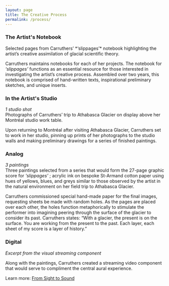 ```yaml
---
layout: page
title: The Creative Process
permalink: /process/
---
```


### The Artist's Notebook  

<div id="ubcOpenCollectionsWidgetDisplay">
<script id="ubcOpenCollectionsWidget"
src="https://open.library.ubc.ca/staticfile/build/embed/item.js"
data-item="1.0389941"
data-collection="specialp"
data-metadata="false"
data-width="800"
async >
</script>
</div>
Selected pages from Carruthers’ *‘slippages’*  notebook highlighting the artist’s creative assimilation of glacial scientific theory.

Carruthers maintains notebooks for each of her projects. The notebook for *‘slippages’*  functions as an essential resource for those interested in investigating the artist’s creative process. Assembled over two years, this notebook is comprised of hand-written texts, inspirational preliminary sketches, and unique inserts.					

### In the Artist's Studio

*1 studio shot*  
Photographs of Carruthers’ trip to Athabasca Glacier on display above her Montréal studio work table.

Upon returning to Montréal after visiting Athabasca Glacier, Carruthers set to work in her studio, pinning up prints of her photographs to the studio walls and making preliminary drawings for a series of finished paintings.

### Analog

*3 paintings*  
Three paintings selected from a series that would form the 27-page graphic score for *‘slippages’* ; acrylic ink on bespoke St-Armand cotton paper using hues of yellows, blues, and greys similar to those observed by the artist in the natural environment on her field trip to Athabasca Glacier.

Carruthers commissioned special hand-made paper for the final images, requesting sheets be made with random holes. As the pages are placed over each other, the holes function metaphorically to stimulate the performer into imagining peering through the surface of the glacier to consider its past. Carruthers states: “With a glacier, the present is on the surface. You are working from the present to the past. Each layer, each sheet of my score is a layer of history.”
			
### Digital

*Excerpt from the visual streaming component*

Along with the paintings, Carruthers created a streaming video component that would serve to compliment the central aural experience. 

Learn more: [From Sight to Sound](https://egrguric.github.io/slippages/sighttosound)

